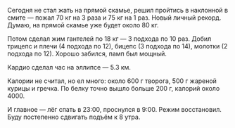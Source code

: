 Сегодня не стал жать на прямой скамье, решил пройтись в наклонной в смите — пожал 70 кг на 3 раза и 75 кг на 1 раз. Новый личный рекорд. Думаю, на прямой скамье уже будет около 80 кг.

Потом сделал жим гантелей по 18 кг — 3 подхода по 10 раз. Добил трицепс и плечи (4 подхода по 12), бицепс (3 подхода по 14), молотки (2 подхода по 12). Хорошо забился, памп был мощный.

Кардио сделал час на эллипсе — 5.3 км.

Калории не считал, но ел много: около 600 г творога, 500 г жареной курицы и гречка. По белку точно вышло больше 200 г, калорий около 4000.

И главное — лёг спать в 23:00, проснулся в 9:00. Режим восстановил. Буду постепенно сдвигать подъём к 8 утра.

